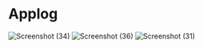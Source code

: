 # Applog
![Screenshot (34)](https://user-images.githubusercontent.com/94461094/167646900-e6557852-7fc7-4289-aaa4-f8bffe4bf6c7.png)
![Screenshot (36)](https://user-images.githubusercontent.com/94461094/167646915-dbe943e3-05fe-441d-bbe1-a7fee6629a13.png)
![Screenshot (31)](https://user-images.githubusercontent.com/94461094/167646924-0c17b004-d070-4305-b60d-99a1c53c3ff3.png)
